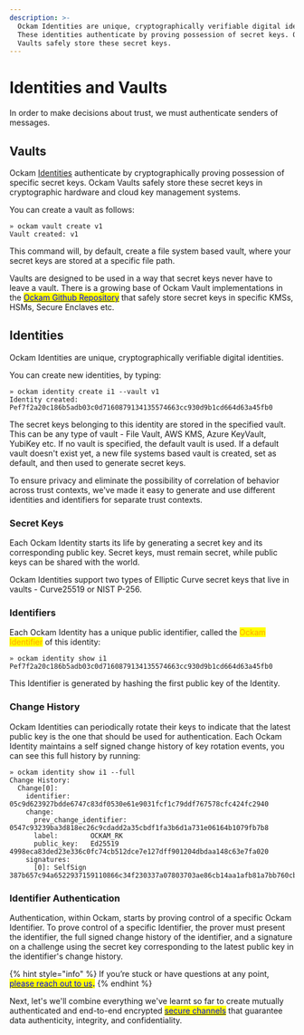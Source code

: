 ```yaml
---
description: >-
  Ockam Identities are unique, cryptographically verifiable digital identities.
  These identities authenticate by proving possession of secret keys. Ockam
  Vaults safely store these secret keys.
---
```


# Identities and Vaults

In order to make decisions about trust, we must authenticate senders of messages.

## Vaults

Ockam [Identities](identities.md#identity) authenticate by cryptographically proving possession of specific secret keys.  Ockam Vaults safely store these secret keys in cryptographic hardware and cloud key management systems.

You can create a vault as follows:&#x20;

```
» ockam vault create v1
Vault created: v1
```

This command will, by default, create a file system based vault, where your secret keys are stored at a specific file path.

Vaults are designed to be used in a way that secret keys never have to leave a vault. There is a growing base of Ockam Vault implementations in the [<mark style="color:blue;">Ockam Github Repository</mark>](https://github.com/build-trust/ockam) that safely store secret keys in specific KMSs, HSMs, Secure Enclaves etc.

## Identities

Ockam Identities are unique, cryptographically verifiable digital identities.

You can create new identities, by typing: &#x20;

```
» ockam identity create i1 --vault v1
Identity created: Pef7f2a20c186b5adb03c0d7160879134135574663cc930d9b1cd664d63a45fb0
```

The secret keys belonging to this identity are stored in the specified vault. This can be any type of vault - File Vault, AWS KMS, Azure KeyVault, YubiKey etc. If no vault is specified, the default vault is used. If a default vault doesn't exist yet, a new file systems based vault is created, set as default, and then used to generate secret keys.

To ensure privacy and eliminate the possibility of correlation of behavior across trust contexts, we've made it easy to generate and use different identities and identifiers for separate trust contexts.

### Secret Keys

Each Ockam Identity starts its life by generating a secret key and its corresponding public key. Secret keys, must remain secret, while public keys can be shared with the world.

Ockam Identities support two types of Elliptic Curve secret keys that live in vaults - Curve25519 or NIST P-256.

### Identifiers

Each Ockam Identity has a unique public identifier, called the <mark style="color:orange;">Ockam Identifier</mark> of this identity:

```
» ockam identity show i1
Pef7f2a20c186b5adb03c0d7160879134135574663cc930d9b1cd664d63a45fb0
```

This Identifier is generated by hashing the first public key of the Identity.

### Change History

Ockam Identities can periodically rotate their keys to indicate that the latest public key is the one that should be used for authentication. Each Ockam Identity maintains a self signed change history of key rotation events, you can see this full history by running:

```
» ockam identity show i1 --full
Change History:
  Change[0]:
    identifier: 05c9d623927bdde6747c83df0530e61e9031fcf1c79ddf767578cfc424fc2940
    change:
      prev_change_identifier: 0547c93239ba3d818ec26c9cdadd2a35cbdf1fa3b6d1a731e06164b1079fb7b8
      label:        OCKAM_RK
      public_key:   Ed25519 4998eca83ded23e336c0fc74cb512dce7e127dff901204dbdaa148c63e7fa020
    signatures:
      [0]: SelfSign 387b657c94a6522937159110866c34f230337a07803703ae86cb14aa1afb81a7bb760cb5b0850cd1074e45a0cf40beef3ba5e59114846ad91dcc2bafb7e05a06
```

### Identifier Authentication

Authentication, within Ockam, starts by proving control of a specific Ockam Identifier. To prove control of a specific Identifier, the prover must present the identifier, the full signed change history of the identifier, and a signature on a challenge using the secret key corresponding to the latest public key in the identifier's change history.

{% hint style="info" %}
If you’re stuck or have questions at any point, [<mark style="color:blue;">please reach out to us</mark>](https://www.ockam.io/contact)<mark style="color:blue;">**.**</mark>
{% endhint %}

Next, let's we'll combine everything we've learnt so far to create mutually authenticated and end-to-end encrypted [<mark style="color:blue;">secure channels</mark>](secure-channels.md) that guarantee data authenticity, integrity, and confidentiality.
